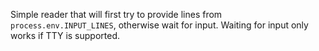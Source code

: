Simple reader that will first try to provide lines from `process.env.INPUT_LINES`, otherwise wait for input. Waiting for input only works if TTY is supported.